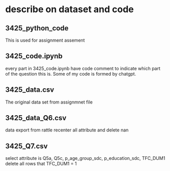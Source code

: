 # describe on dataset and code
## 3425_python_code
This is used for assignment assement
## 3425_code.ipynb
every part in 3425_code.ipynb have code comment to indicate which part of the question this is.
Some of my code is formed by chatgpt.
## 3425_data.csv
The original data set from assignmnet file
## 3425_data_Q6.csv
data export from rattle
recenter all attribute and delete nan
## 3425_Q7.csv
select attribute is Q5a, Q5c, p_age_group_sdc, p_education_sdc, TFC_DUM1
delete all rows that TFC_DUM1 = 1
